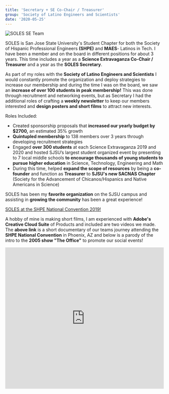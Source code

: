```yaml
---
title: 'Secretary + SE Co-Chair / Treasurer'
group: 'Society of Latino Engineers and Scientists'
date: '2020-05-25'
---
```

![SOLES SE Team](/images/soles-se.jpeg)

SOLES is San Jose State University's Student Chapter for both the Society of Hispanic Professional Engineers **(SHPE)** and **MAES**- Latinos in Tech. I have been a member and on the board in different positions for about 3 years. This time includes a year as a **Science Extravaganza Co-Chair / Treasurer** and a year as the **SOLES Secretary**.

As part of my roles with the **Society of Latino Engineers and Scientists** I would constantly promote the organization and deploy strategies to increase our membership and during the time I was on the board, we saw an **increase of over 100 students in peak membership!** This was done through recruitment and networking events, but as Secretary I had the additional roles of crafting a **weekly newsletter** to keep our members interested and **design posters and short films** to attract new interests. 

Roles Included:
- Created sponsorship proposals that **increased our yearly budget by $2700,** an estimated 35% growth
- **Quintupled membership** to 138 members over 3 years through developing recruitment strategies
- Engaged **over 300 students** at each Science Extravaganza 2019 and 2020 and hosted SJSU’s largest student organized event by presenting to 7 local middle schools **to encourage thousands of young students to pursue higher education** in Science, Technology, Engineering and Math
- During this time, helped **expand the scope of resources** by being a **co-founder** and function as **Treasurer** to **SJSU's new SACNAS Chapter** (Society for the Advancement of Chicanos/Hispanics and Native Americans in Science)

SOLES has been my **favorite organization** on the SJSU campus and assisting in **growing the community** has been a great experience!

[SOLES at the SHPE National Convention 2019!](https://drive.google.com/file/d/19yIjKYszGcvFX69hFnrzUKwwy4iThyhe/preview)

A hobby of mine is making short films, I am experienced with **Adobe's Creative Cloud Suite** of Products and included are two videos we made. The **above link** is a short documentary of our teams journey attending the **SHPE National Convention** in Phoenix, AZ and below is a parody of the intro to the **2005 show "The Office"** to promote our social events!

<iframe width="100%" height="450" src="https://www.youtube.com/embed/UsERILxaefM" frameborder="0" allow="accelerometer; autoplay; clipboard-write; encrypted-media; gyroscope; picture-in-picture" allowfullscreen></iframe>
